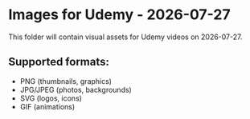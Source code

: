 # Images for Udemy - 2026-07-27

This folder will contain visual assets for Udemy videos on 2026-07-27.

## Supported formats:
- PNG (thumbnails, graphics)
- JPG/JPEG (photos, backgrounds)
- SVG (logos, icons)
- GIF (animations)
